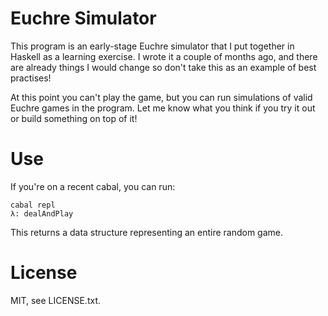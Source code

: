 # Euchre Simulator

This program is an early-stage Euchre simulator that I put together in Haskell
as a learning exercise. I wrote it a couple of months ago, and there are already
things I would change so don't take this as an example of best practises!

At this point you can't play the game, but you can run simulations of valid
Euchre games in the program. Let me know what you think if you try it out or
build something on top of it!

# Use

If you're on a recent cabal, you can run:

    cabal repl
    λ: dealAndPlay

This returns a data structure representing an entire random game.

# License

MIT, see LICENSE.txt.